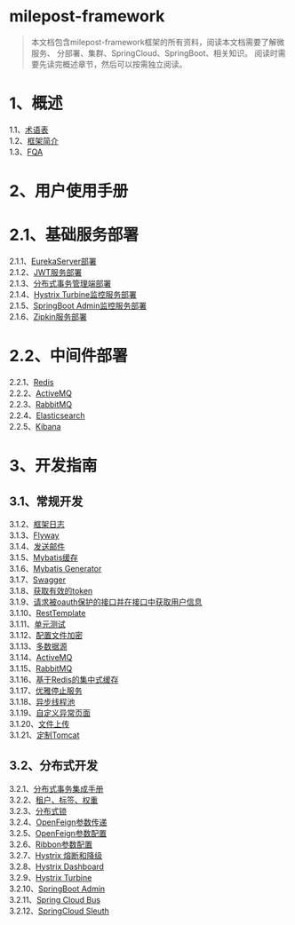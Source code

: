 # milepost-framework

> 本文档包含milepost-framework框架的所有资料，阅读本文档需要了解微服务、 
分部署、集群、SpringCloud、SpringBoot、相关知识。
阅读时需要先读完概述章节，然后可以按需独立阅读。

# 1、概述
1.1、[术语表](1summary/1term.md)<br>
1.2、[框架简介](1summary/2introduction.md)<br>
1.3、[FQA](1summary/3fqa.md)<br>

# 2、用户使用手册
# 2.1、基础服务部署
2.1.1、[EurekaServer部署](2userManual/1baseServerDeploy/1eurekaServer.md)<br>
2.1.2、[JWT服务部署](2userManual/1baseServerDeploy/2jwtServer.md)<br>
2.1.3、[分布式事务管理端部署](2userManual/1baseServerDeploy/3tx-lcn-manager.md)<br>
2.1.4、[Hystrix Turbine监控服务部署](2userManual/1baseServerDeploy/4milepost-turbine.md)<br>
2.1.5、[SpringBoot Admin监控服务部署](2userManual/1baseServerDeploy/5milepost-admin.md)<br>
2.1.6、[Zipkin服务部署](2userManual/1baseServerDeploy/6zipkin.md)<br>

# 2.2、中间件部署
2.2.1、[Redis](2userManual/2middlewareDeploy/1redis.md)<br>
2.2.2、[ActiveMQ](2userManual/2middlewareDeploy/2activeMQ.md)<br>
2.2.3、[RabbitMQ](2userManual/2middlewareDeploy/3rabbitMQ.md)<br>
2.2.4、[Elasticsearch](2userManual/2middlewareDeploy/4elasticsearch.md)<br>
2.2.5、[Kibana](2userManual/2middlewareDeploy/5kibana.md)<br>


# 3、开发指南
## 3.1、常规开发
<!--3.1.1、[使用本框架构建一个项目并打包发布到Linux上](3guideForDevelopment/1commonDevelopment/1projectExample.md)<br>-->
3.1.2、[框架日志](3guideForDevelopment/1commonDevelopment/2logger.md)<br>
3.1.3、[Flyway](3guideForDevelopment/1commonDevelopment/3flyway.md)<br>
3.1.4、[发送邮件](3guideForDevelopment/1commonDevelopment/4senderMail.md)<br>
3.1.5、[Mybatis缓存](3guideForDevelopment/1commonDevelopment/5mybatisCache.md)<br>
3.1.6、[Mybatis Generator](3guideForDevelopment/1commonDevelopment/6mybatisGenerator.md)<br>
3.1.7、[Swagger](3guideForDevelopment/1commonDevelopment/7swagger.md)<br>
3.1.8、[获取有效的token](3guideForDevelopment/1commonDevelopment/8getToken.md)<br>
3.1.9、[请求被oauth保护的接口并在接口中获取用户信息](3guideForDevelopment/1commonDevelopment/9auth.md)<br>
3.1.10、[RestTemplate](3guideForDevelopment/1commonDevelopment/10restTemplate.md)<br>
3.1.11、[单元测试](3guideForDevelopment/1commonDevelopment/11junitTest.md)<br>
3.1.12、[配置文件加密](3guideForDevelopment/1commonDevelopment/12configEncryption.md)<br>
3.1.13、[多数据源](3guideForDevelopment/1commonDevelopment/13dynamicDs.md)<br>
3.1.14、[ActiveMQ](3guideForDevelopment/1commonDevelopment/14activeMQ.md)<br>
3.1.15、[RabbitMQ](3guideForDevelopment/1commonDevelopment/15rabbitMQ.md)<br>
3.1.16、[基于Redis的集中式缓存](3guideForDevelopment/1commonDevelopment/16redis.md)<br>
3.1.17、[优雅停止服务](3guideForDevelopment/1commonDevelopment/17gracefullyStop.md)<br>
3.1.18、[异步线程池](3guideForDevelopment/1commonDevelopment/18asyncThreadPool.md)<br>
3.1.19、[自定义异常页面](3guideForDevelopment/1commonDevelopment/19customExPage.md)<br>
3.1.20、[文件上传](3guideForDevelopment/1commonDevelopment/20fileupload.md)<br>
3.1.21、[定制Tomcat](3guideForDevelopment/1commonDevelopment/21customizerTomcat.md)<br>


## 3.2、分布式开发
3.2.1、[分布式事务集成手册](3guideForDevelopment/2distributedDevelopment/1tx-lcn-client.md)<br>
3.2.2、[租户、标签、权重](3guideForDevelopment/2distributedDevelopment/2tenant.md)<br>
3.2.3、[分布式锁](3guideForDevelopment/2distributedDevelopment/3lock.md)<br>
3.2.4、[OpenFeign参数传递](3guideForDevelopment/2distributedDevelopment/4openFeignParam.md)<br>
3.2.5、[OpenFeign参数配置](3guideForDevelopment/2distributedDevelopment/5openFeignConf.md)<br>
3.2.6、[Ribbon参数配置](3guideForDevelopment/2distributedDevelopment/6ribbonConf.md)<br>
3.2.7、[Hystrix 熔断和降级](3guideForDevelopment/2distributedDevelopment/7hystrix.md)<br>
3.2.8、[Hystrix Dashboard](3guideForDevelopment/2distributedDevelopment/8hystrixDashboard.md)<br>
3.2.9、[Hystrix Turbine](3guideForDevelopment/2distributedDevelopment/9hystrixTurbine.md)<br>
3.2.10、[SpringBoot Admin](3guideForDevelopment/2distributedDevelopment/10springbootAdmin.md)<br>
3.2.11、[Spring Cloud Bus](3guideForDevelopment/2distributedDevelopment/11springCloudBus.md)<br>
3.2.12、[SpringCloud Sleuth](3guideForDevelopment/2distributedDevelopment/12springCloudSleuth.md)<br>


<!--
# 4、其他
## 4.1、框架测试
-->

<!--
# 5、框架参考
* 《深入理解Spring Cloud与微服务构建 第2版》
* 方志朋相关书籍、博客
* [Spring Boot 2.1.0 Reference Guid](https://docs.spring.io/spring-boot/docs/2.1.0.RELEASE/reference/html/)<br>
* [Spring Cloud Greenwich.SR5 Reference Guid](https://cloud.spring.io/spring-cloud-static/Greenwich.SR5/)<br>
-->

<!--
1、5年以上软件架构设计工作经验，精通微服务架构设计者优先；
2、5年以上软件开发相关背景（Java， Python 方向）；
3、3年以上 DevOps 工作经验；
4、熟悉Docker、Kubernetes、Gitlab、Jenkins、Nginx、Redis、MySQL、Ansible、Zabbix、消息队列等相关工具及软件；
5、了解敏捷开发方法论；
6、良好的英文沟通能力；
-->

<!--
需要补充的文档：
License
首页那个大图片需要更改一下，

-->

<!--
需要研究的：
1、配置中心，动态刷新配置。
2、安全相关
3、docker，k8s，自动化部署，微服务管控，
4、利用actuator的env和refresh端点实现动态修改多租户相关配置
5、flyway的企业版才能支持oracle11G
使用springboot自己的数据库初始化工具
https://docs.spring.io/spring-boot/docs/2.1.10.RELEASE/reference/html/howto-database-initialization.html#howto-initialize-a-database-using-spring-jdbc
-->

